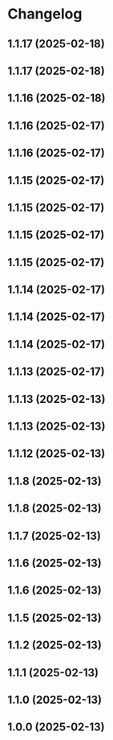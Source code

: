 # Changelog

## 1.1.17 (2025-02-18)

## 1.1.17 (2025-02-18)
## 1.1.16 (2025-02-18)


## 1.1.16 (2025-02-17)

## 1.1.16 (2025-02-17)
## 1.1.15 (2025-02-17)
## 1.1.15 (2025-02-17)


## 1.1.15 (2025-02-17)

## 1.1.15 (2025-02-17)
## 1.1.14 (2025-02-17)


## 1.1.14 (2025-02-17)

## 1.1.14 (2025-02-17)
## 1.1.13 (2025-02-17)


## 1.1.13 (2025-02-13)

## 1.1.13 (2025-02-13)

## 1.1.12 (2025-02-13)

## 1.1.8 (2025-02-13)

## 1.1.8 (2025-02-13)

## 1.1.7 (2025-02-13)

## 1.1.6 (2025-02-13)

## 1.1.6 (2025-02-13)

## 1.1.5 (2025-02-13)

## 1.1.2 (2025-02-13)

## 1.1.1 (2025-02-13)

## 1.1.0 (2025-02-13)

## 1.0.0 (2025-02-13)
